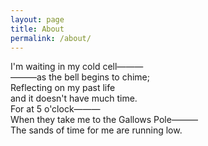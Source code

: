 ```yaml
---
layout: page
title: About
permalink: /about/
---
```


I'm waiting in my cold cell———<br>
    ———as the bell begins to chime;<br>
Reflecting on my past life<br>
and it doesn't have much time.<br>
For at 5 o'clock———<br>
    When they take me to the Gallows Pole———<br>
The sands of time for me are running low.